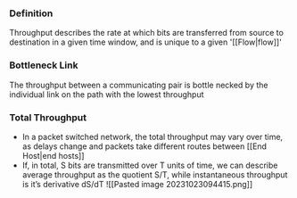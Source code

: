 ### Definition
Throughput describes the rate at which bits are transferred from source to destination in a given time window, and is unique to a given '[[Flow|flow]]'
### Bottleneck Link
The throughput between a communicating pair is bottle necked by the individual link on the path with the lowest throughput
### Total Throughput
- In a packet switched network, the total throughput may vary over time, as delays change and packets take different routes between [[End Host|end hosts]]
- If, in total, S bits are transmitted over T units of time, we can describe average throughput as the quotient S/T, while instantaneous throughput is it’s derivative dS/dT
![[Pasted image 20231023094415.png]]